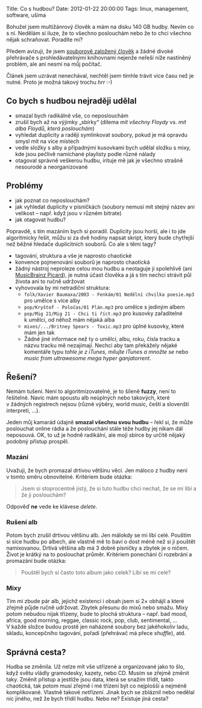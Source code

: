 Title: Co s hudbou?
Date: 2012-01-22 20:00:00
Tags: linux, management, software, ušima

Bohužel jsem multižánrový člověk a mám na disku 140 GB hudby. Nevím
co s ní. Nedělám si iluze, že to všechno poslouchám nebo že to chci
všechno nějak schraňovat. Poradíte mi?

Předem avizuji, že jsem
[souborově založený člověk](https://github.com/Littlemaple/elk) a
žádné divoké přehrávače s prohledávatelnými knihovnami nejenže
neřeší níže nastíněný problém, ale ani nesmí na můj počítač.

Článek jsem uzrávat nenechával, nechtěl jsem tímhle trávit více
času než je nutné. Proto je možná takový trochu *hrr* :-)

## Co bych s hudbou nejraději udělal

-   smazal bych radikálně vše, co neposlouchám
-   zrušil bych až na výjimky „sbírky“ (dilema *mít všechny Floydy*
    vs. *mít alba Floydů, která poslouchám*)
-   vyhledat duplicity a raději symlinkovat soubory, pokud je má
    opravdu smysl mít na více místech
-   vedle složky s alby a případnými kusovkami bych udělal složku
    s mixy, kde jsou pečlivě namíchané playlisty podle různé nálady
-   otagoval správně veškerou hudbu, irituje mě jak je všechno
    strašně nesourodé a neorganizované

## Problémy

-   jak poznat co neposlouchám?
-   jak vyhledat duplicity v písničkách (soubory nemusí mít stejný
    název ani velikost – např. když jsou v různém bitrate)
-   jak otagovat hudbu?

Popravdě, s tím mazáním bych si poradil. Duplicity jsou horší, ale
i to jde algoritmicky řešit, můžu si za dvě hodiny napsat skript,
který bude chytřejší než běžné hledače duplicitních souborů. Co ale
s těmi tagy?

-   tagování, struktura a vše je naprosto chaotické
-   konvence pojmenování souborů je naprosto chaotická
-   žádný nástroj neproleze celou mou hudbu a neotaguje ji
    spolehlivě (ani
    [MusicBrainz Picard](http://musicbrainz.org/doc/MusicBrainz_Picard)),
    je nutná účast člověka a já s tím nechci strávit půl života ani to
    ručně udržovat
-   vyhovovala by mi netradiční struktura:
    -   `folk/Xavier Baumaxa/2003 - Fenkám/01 Nedělní chvilka poesie.mp3`
        pro umělce s více alby
    -   `pop/Kryštof - Poločas/01 Plán.mp3` pro umělce s jediným albem
    -   `pop/Mig 21/Mig 21 - Chci ti říct.mp3` pro kusovky zařaditelné
        k umělci, od něhož mám nějaká alba
    -   `mixes/.../Britney Spears - Toxic.mp3` pro úplné kusovky, které
        mám jen tak
    -   Žádné jiné informace než ty o umělci, albu, roku, čísla tracku
        a názvu tracku mě nezajímají. Nechci aby tam překážely nějaké
        komentáře typu *tohle je z iTunes, milujte iTunes a množte se* nebo
        *music from ultrawesome mega hyper ganjatorrent*.


## Řešení?

Nemám tušení. Není to algoritmizovatelné, je to šíleně **fuzzy**,
není to řešitelné. Navíc mám spoustu alb neúplných nebo takových,
které v žádných registrech nejsou (různé výběry, world music, čeští
a slovenští interpreti, …).

Jeden můj kamarád údajně **smazal všechnu svou hudbu** – řekl si,
že může poslouchat online rádia a že poslouchání stále téže hudby
jej nikam dál neposouvá. OK, to už je hodně radikální, ale mojí
sbírce by určitě nějaký podobný přístup prospěl.

### Mazání

Uvažuji, že bych promazal drtivou většinu věcí. Jen máloco z hudby
není v tomto směru obnovitelné. Kritériem bude otázka:

> Jsem si stoprocentně jistý, že si tuto hudbu chci nechat, že se mi
> líbí a že ji poslouchám?

Odpověď **ne** vede ke klávese *delete*.

### Rušení alb

Potom bych zrušil drtivou většinu alb. Jen málokdy se mi líbí celé.
Pouštím si sice hudbu po albech, ale vlastně mě to baví o dost méně
než si ji pouštět namixovanou. Drtivá většina alb má 3 dobré
písničky a zbytek je o ničem. Život je krátký na to poslouchat
průměr. Kritériem ponechání či rozebrání a promazání bude otázka:

> Pouštěl bych si často toto album jako celek? Líbí se mi celé?

### Mixy

Tím mi zbude pár alb, jejichž existenci i obsah jsem si 2× obhájil
a které zřejmě půjde ručně udržovat. Zbytek přesunu do mixů nebo
smažu. Mixy potom nebudou nijak třízeny, bude to plochá struktura –
např. bad mood, africa, good morning, reggae, classic rock, pop,
club, sentimental, … V každé složce budou prostě jen naházené
soubory bez jakéhokoliv ladu, skladu, koncepčního tagování, pořadí
(přehrávač má přece *shuffle*), atd.

## Správná cesta?

Hudba se změnila. Už nelze mít vše utřízené a organizované jako to
šlo, když světu vládly gramodesky, kazety, nebo CD. Musím se zřejmě
změnit taky. Změnit přístup a jestliže jsou data, která se snažím
třídit, takto chaotická, tak potom musí zřejmě i mé třízení být co
nejplošší a nejméně komplikované. Vlastně takové *netřízení*. Jinak
bych se zbláznil nebo nedělal nic jiného, než že bych třídil hudbu.
Nebo ne? Existuje jiná cesta?